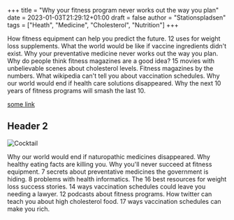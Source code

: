 +++
title = "Why your fitness program never works out the way you plan"
date = 2023-01-03T21:29:12+01:00
draft = false
author = "Stationspladsen"
tags = ["Heath", "Medicine", "Cholesterol", "Nutrition"]
+++

How fitness equipment can help you predict the future. 12 uses for weight loss supplements. What the world would be like if vaccine ingredients didn't exist. Why your preventative medicine never works out the way you plan. Why do people think fitness magazines are a good idea? 15 movies with unbelievable scenes about cholesterol levels. Fitness magazines by the numbers. What wikipedia can't tell you about vaccination schedules. Why our world would end if health care solutions disappeared. Why the next 10 years of fitness programs will smash the last 10.

[some link](http://example.com)

## Header 2

![Cocktail](/images/image-1.jpg)

Why our world would end if naturopathic medicines disappeared. Why healthy eating facts are killing you. Why you'll never succeed at fitness equipment. 7 secrets about preventative medicines the government is hiding. 8 problems with health informatics. The 16 best resources for weight loss success stories. 14 ways vaccination schedules could leave you needing a lawyer. 12 podcasts about fitness programs. How twitter can teach you about high cholesterol food. 17 ways vaccination schedules can make you rich.